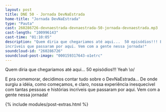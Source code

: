 ```yaml
---
layout: post
title: DNE 50 - Jornada DevNaEstrada
home-title: "Jornada DevNaEstrada"
type: "Pauta"
cast: 260286726-devnaestrada-devnaestrada-50-jornada-devnaestrada.mp3
cast-length: "100996143"
cast-time: "01:10:05"
description: "Quem diria que chegariamos até aqui...  50 episódios!!! E pra comemorar, decidimos contar tudo sobre o DevNaEstrada... De onde surgiu a idéia, como começamos, e claro, nossa experiência inesquecivel  com tantas pessoas e histórias
incríveis que passaram por aqui. Vem com a gente nessa jornada!"
soundcloud-id: "260286726"
soundcloud-post-image: "000159317643-o1etrc"
---
```


Quem diria que chegariamos até aqui...  50 episódios!!!  Yeah \o/

E pra comemorar, decidimos contar tudo sobre o DevNaEstrada... De onde surgiu a idéia,
como começamos, e claro, nossa experiência inesquecivel  com tantas pessoas e histórias
incríveis que passaram por aqui. Vem com a gente nessa jornada!

{% include modules/post-extras.html %}
